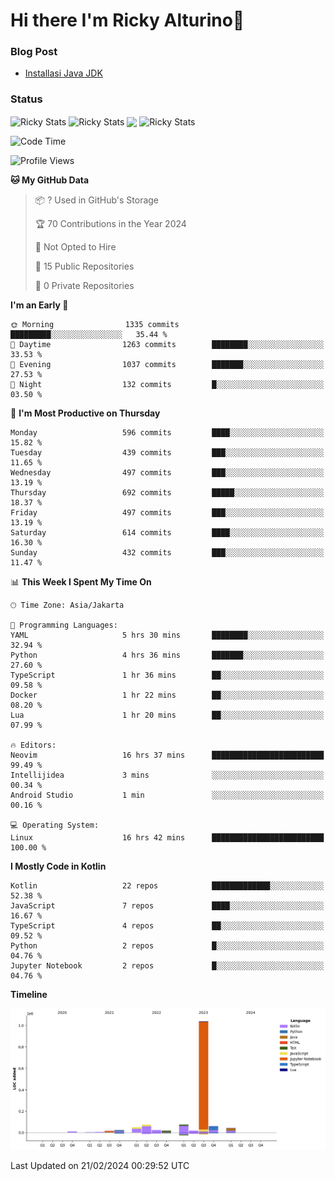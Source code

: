 # Hi there I'm Ricky Alturino👋

### Blog Post

<!-- BLOG-POST-LIST:START -->

- [Installasi Java JDK](https://onirutla.medium.com/installasi-java-jdk-ec701beeb5cb?source=rss-d9d81c918cc9------2)
<!-- BLOG-POST-LIST:END -->

### Status

<img align="center" alt="Ricky Stats" src="https://github-readme-stats.vercel.app/api?username=Alturino&theme=dark&show_icons=true&hide_border=false" />
<img align="center" alt="Ricky Stats" src="https://github-readme-stats.vercel.app/api/top-langs/?username=Alturino&theme=dark&show_icons=true&layout=compact"/>
<img align="center" width="640px" src="https://github-readme-stats.vercel.app/api/wakatime?username=Alturino&layout=compact&hide_border=true&theme=dark">
<img align="center" alt="Ricky Stats" src="https://leetcard.jacoblin.cool/onirutla?border=0&radius=20&ext=activity"/>

<!--START_SECTION:waka-->
![Code Time](http://img.shields.io/badge/Code%20Time-19%20hrs%2042%20mins-blue)

![Profile Views](http://img.shields.io/badge/Profile%20Views-0-blue)

**🐱 My GitHub Data** 

> 📦 ? Used in GitHub's Storage 
 > 
> 🏆 70 Contributions in the Year 2024
 > 
> 🚫 Not Opted to Hire
 > 
> 📜 15 Public Repositories 
 > 
> 🔑 0 Private Repositories 
 > 
**I'm an Early 🐤** 

```text
🌞 Morning                1335 commits        █████████░░░░░░░░░░░░░░░░   35.44 % 
🌆 Daytime                1263 commits        ████████░░░░░░░░░░░░░░░░░   33.53 % 
🌃 Evening                1037 commits        ███████░░░░░░░░░░░░░░░░░░   27.53 % 
🌙 Night                  132 commits         █░░░░░░░░░░░░░░░░░░░░░░░░   03.50 % 
```
📅 **I'm Most Productive on Thursday** 

```text
Monday                   596 commits         ████░░░░░░░░░░░░░░░░░░░░░   15.82 % 
Tuesday                  439 commits         ███░░░░░░░░░░░░░░░░░░░░░░   11.65 % 
Wednesday                497 commits         ███░░░░░░░░░░░░░░░░░░░░░░   13.19 % 
Thursday                 692 commits         █████░░░░░░░░░░░░░░░░░░░░   18.37 % 
Friday                   497 commits         ███░░░░░░░░░░░░░░░░░░░░░░   13.19 % 
Saturday                 614 commits         ████░░░░░░░░░░░░░░░░░░░░░   16.30 % 
Sunday                   432 commits         ███░░░░░░░░░░░░░░░░░░░░░░   11.47 % 
```


📊 **This Week I Spent My Time On** 

```text
🕑︎ Time Zone: Asia/Jakarta

💬 Programming Languages: 
YAML                     5 hrs 30 mins       ████████░░░░░░░░░░░░░░░░░   32.94 % 
Python                   4 hrs 36 mins       ███████░░░░░░░░░░░░░░░░░░   27.60 % 
TypeScript               1 hr 36 mins        ██░░░░░░░░░░░░░░░░░░░░░░░   09.58 % 
Docker                   1 hr 22 mins        ██░░░░░░░░░░░░░░░░░░░░░░░   08.20 % 
Lua                      1 hr 20 mins        ██░░░░░░░░░░░░░░░░░░░░░░░   07.99 % 

🔥 Editors: 
Neovim                   16 hrs 37 mins      █████████████████████████   99.49 % 
Intellijidea             3 mins              ░░░░░░░░░░░░░░░░░░░░░░░░░   00.34 % 
Android Studio           1 min               ░░░░░░░░░░░░░░░░░░░░░░░░░   00.16 % 

💻 Operating System: 
Linux                    16 hrs 42 mins      █████████████████████████   100.00 % 
```

**I Mostly Code in Kotlin** 

```text
Kotlin                   22 repos            █████████████░░░░░░░░░░░░   52.38 % 
JavaScript               7 repos             ████░░░░░░░░░░░░░░░░░░░░░   16.67 % 
TypeScript               4 repos             ██░░░░░░░░░░░░░░░░░░░░░░░   09.52 % 
Python                   2 repos             █░░░░░░░░░░░░░░░░░░░░░░░░   04.76 % 
Jupyter Notebook         2 repos             █░░░░░░░░░░░░░░░░░░░░░░░░   04.76 % 
```



**Timeline**

![Lines of Code chart](https://raw.githubusercontent.com/Alturino/Alturino/main/assets/bar_graph.png)


 Last Updated on 21/02/2024 00:29:52 UTC
<!--END_SECTION:waka-->
